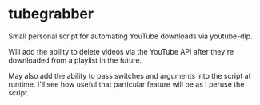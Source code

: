 # tubegrabber
Small personal script for automating YouTube downloads via youtube-dlp.

Will add the ability to delete videos via the YouTube API after they're downloaded from a playlist in the future.

May also add the ability to pass switches and arguments into the script at runtime. 
I'll see how useful that particular feature will be as I peruse the script.

